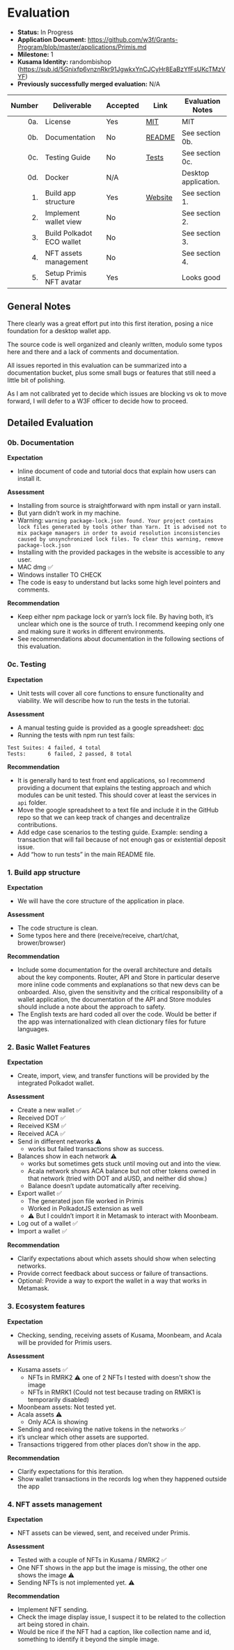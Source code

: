 # Evaluation



- **Status:** In Progress
- **Application Document:** https://github.com/w3f/Grants-Program/blob/master/applications/Primis.md
- **Milestone:** 1
- **Kusama Identity:** randombishop (https://sub.id/5Gnixfp6vnznRkr91JgwkxYnCJCyHr8EaBzYfFsUKcTMzVYF)
- **Previously successfully merged evaluation:** N/A



| Number | Deliverable                    | Accepted | Link                                                             | Evaluation Notes                                            | 
| -----: | ------------------------------ | -------- | ---------------------------------------------------------------- | ----------------------------------------------------------- |
|    0a. | License                        | Yes      | [MIT](https://github.com/Primis-Labs/client/blob/main/LICENSE)   | MIT                                                         |
|    0b. | Documentation                  | No       | [README](https://github.com/Primis-Labs/client)                  | See section 0b.                                             |
|    0c. | Testing Guide                  | No       | [Tests](https://docs.google.com/spreadsheets/d/1DccCJUEu7HLUpQYrh6QBfJ1wuRyPeMBWoAsppco-nEU/edit?usp=sharing) |See section 0c. |
|    0d. | Docker                         | N/A      |                                                                  | Desktop application.                                        |
|     1. | Build app structure            | Yes      | [Website](https://primis.cc/)                                    | See section 1.                                              | 
|     2. | Implement wallet view          | No       |                                                                  | See section 2.                                              |
|     3. | Build Polkadot ECO wallet      | No       |                                                                  | See section 3.                                              |
|     4. | NFT assets management          | No       |                                                                  | See section 4.                                              |
|     5. | Setup Primis NFT avatar        | Yes      |                                                                  | Looks good                                                  |



## General Notes

There clearly was a great effort put into this first iteration, posing a nice foundation for a desktop wallet app.

The source code is well organized and cleanly written, modulo some typos here and there and a lack of comments and documentation.

All issues reported in this evaluation can be summarized into a documentation bucket, plus some small bugs or features that still need a little bit of polishing.

As I am not calibrated yet to decide which issues are blocking vs ok to move forward, I will defer to a W3F officer to decide how to proceed.


## Detailed Evaluation

### 0b. Documentation

**Expectation** 
- Inline document of code and tutorial docs that explain how users can install it.

**Assessment**
- Installing from source is straightforward with npm install or yarn install. 
- But yarn didn’t work in my machine.
- Warning: 
```warning package-lock.json found. Your project contains lock files generated by tools other than Yarn. It is advised not to mix package managers in order to avoid resolution inconsistencies caused by unsynchronized lock files. To clear this warning, remove package-lock.json```
- Installing with the provided packages in the website is accessible to any user.
- MAC dmg :white_check_mark:
- Windows installer TO CHECK
- The code is easy to understand but lacks some high level pointers and comments.

**Recommendation**
- Keep either npm package lock or yarn’s lock file. By having both, it’s unclear which one is the source of truth. I recommend keeping only one and making sure it works in different environments.
- See recommendations about documentation in the following sections of this evaluation.


### 0c. Testing

**Expectation**
- Unit tests will cover all core functions to ensure functionality and viability. We will describe how to run the tests in the tutorial.

**Assessment**
- A manual testing guide is provided as a google spreadsheet:
[doc](https://docs.google.com/spreadsheets/d/1DccCJUEu7HLUpQYrh6QBfJ1wuRyPeMBWoAsppco-nEU/edit?usp=sharing)
- Running the tests with npm run test fails:
```
Test Suites: 4 failed, 4 total
Tests:       6 failed, 2 passed, 8 total
```

**Recommendation**
- It is generally hard to test front end applications, so I recommend providing a document that explains the testing approach and which modules can be unit tested. This should cover at least the services in `api` folder.
- Move the google spreadsheet to a text file and include it in the GitHub repo so that we can keep track of changes and decentralize contributions.
- Add edge case scenarios to the testing guide. Example: sending a transaction that will fail because of not enough gas or existential deposit issue.
- Add “how to run tests” in the main README file.




### 1. Build app structure

**Expectation**
- We will have the core structure of the application in place.

**Assessment**
- The code structure is clean.
- Some typos here and there (receive/receive, chart/chat, brower/browser) 

**Recommendation**
- Include some documentation for the overall architecture and details about the key components. Router, API and Store in particular deserve more inline code comments and explanations so that new devs can be onboarded. Also, given the sensitivity and the critical responsibility of a wallet application, the documentation of the API and Store modules should include a note about the approach to safety.
- The English texts are hard coded all over the code. Would be better if the app was internationalized with clean dictionary files for future languages.


### 2. Basic Wallet Features

**Expectation**
- Create, import, view, and transfer functions will be provided by the integrated Polkadot wallet.


**Assessment**
- Create a new wallet :white_check_mark:
- Received DOT :white_check_mark:
- Received KSM :white_check_mark:
- Received ACA :white_check_mark:
- Send in different networks :warning: 
  * works but failed transactions show as success.
- Balances show in each network :warning:
  * works but sometimes gets stuck until moving out and into the view.
  * Acala network shows ACA balance but not other tokens owned in that network (tried with DOT and aUSD, and neither did show.)
  * Balance doesn’t update automatically after receiving.
- Export wallet :white_check_mark:
  * The generated json file worked in Primis
  * Worked in PolkadotJS extension as well
  * :warning: But I couldn’t import it in Metamask to interact with Moonbeam. 
- Log out of a wallet :white_check_mark:
- Import a wallet :white_check_mark:


**Recommendation**
- Clarify expectations about which assets should show when selecting networks.
- Provide correct feedback about success or failure of transactions.
- Optional: Provide a way to export the wallet in a way that works in Metamask.


### 3. Ecosystem features

**Expectation**
- Checking, sending, receiving assets of Kusama, Moonbeam, and Acala will be provided for Primis users.

**Assessment**
- Kusama assets :white_check_mark:
  * NFTs in RMRK2 :warning: one of 2 NFTs I tested with doesn't show the image
  * NFTs in RMRK1 (Could not test because trading on RMRK1 is temporarily disabled)
- Moonbeam assets: Not tested yet.
- Acala assets :warning:
  * Only ACA is showing
- Sending and receiving the native tokens in the networks :white_check_mark:
- it’s unclear which other assets are supported.
- Transactions triggered from other places don’t show in the app.

**Recommendation**
- Clarify expectations for this iteration.
- Show wallet transactions in the records log when they happened outside the app


### 4. NFT assets management

**Expectation**
- NFT assets can be viewed, sent, and received under Primis.

**Assessment**
- Tested with a couple of NFTs in Kusama / RMRK2 :white_check_mark:
- One NFT shows in the app but the image is missing, the other one shows the image :warning:
- Sending NFTs is not implemented yet. :warning:

**Recommendation**
- Implement NFT sending.
- Check the image display issue, I suspect it to be related to the collection art being stored in chain.
- Would be nice if the NFT had a caption, like collection name and id, something to identify it beyond the simple image.




